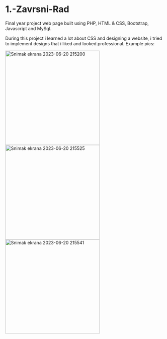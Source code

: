 # 1.-Zavrsni-Rad
Final year project web page built using PHP, HTML &amp; CSS, Bootstrap, Javascript and MySql.

During this project i learned a lot about CSS and designing a website, i tried to implement designs that i liked and looked professional. Example pics:

<div>
<img width="300" alt="Snimak ekrana 2023-06-20 215200" src="https://github.com/SpasicU/1.-Zavrsni-Rad/assets/118357232/f50fbcac-59c3-43ad-9bd5-90935a88667a">
<img width="300" alt="Snimak ekrana 2023-06-20 215525" src="https://github.com/SpasicU/1.-Zavrsni-Rad/assets/118357232/4a131640-4308-4ffa-852a-606918e23a60">
<img width="300" alt="Snimak ekrana 2023-06-20 215541" src="https://github.com/SpasicU/1.-Zavrsni-Rad/assets/118357232/38ecf257-21a7-4d4b-b2b1-0a7111dc598d">
</div>
